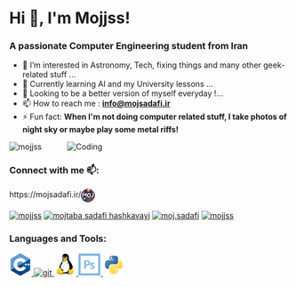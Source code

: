 <h1>Hi 👋, I'm Mojjss!</h1>
<h3>A passionate Computer Engineering student from Iran</h3>

- 👀 I’m interested in Astronomy, Tech, fixing things and many other geek-related stuff ...
- 🌱 Currently learning AI and my University lessons ...
- 💞️ Looking to be a better version of myself everyday !...
- 📫 How to reach me : **info@mojsadafi.ir**
- ⚡ Fun fact: **When I'm not doing computer related stuff, I take photos of night sky or maybe play some metal riffs!**
<img align="right" alt="Coding" width="400" src="https://user-images.githubusercontent.com/62790976/211205524-5f538fe4-678b-4fe7-8d7e-94e4f0a2cba4.gif">
<p align="left"> <img src="https://komarev.com/ghpvc/?username=mojjss&style=for-the-badge&color=blue&label=Profile%20views" alt="mojjss" /> </p>


<h3 align="left">Connect with me 📫:</h3>
https://mojsadafi.ir/<a href="https://moj.sadafi.ir" target="blank"><img align="center" src="https://raw.githubusercontent.com/mojjss/My-first-public-repository/main/_7c290245-7a2e-4b86-bd23-2133f0741a3322%20copy%202.png" alt="the_mojjss" height="25" width="25" /></a> </br>





<a href="https://t.me/mojjss" target="blank"><img align="center" src="https://seeklogo.com/images/T/telegram-logo-AD3D08A014-seeklogo.com.png" alt="mojjss" height="25" width="25" /></a>
<a href="https://www.linkedin.com/in/mojtaba-sadafi-hashkavayi-772161188" target="blank"><img align="center" src="https://raw.githubusercontent.com/rahuldkjain/github-profile-readme-generator/master/src/images/icons/Social/linked-in-alt.svg" alt="mojtaba sadafi hashkavayi" height="25" width="25" /></a>
<a href="https://instagram.com/moj.sadafi" target="blank"><img align="center" src="https://raw.githubusercontent.com/rahuldkjain/github-profile-readme-generator/master/src/images/icons/Social/instagram.svg" alt="moj.sadafi" height="25" width="25" /></a>
<a href="https://www.youtube.com/channel/UCAo6-TSu7BjE7hbuzoFZW0w" target="blank"><img align="center" src="https://raw.githubusercontent.com/rahuldkjain/github-profile-readme-generator/master/src/images/icons/Social/youtube.svg" alt="mojjss" height="25" width="25" /></a>

</p>


<p align="left">


<h3 align="left">Languages and Tools:</h3>
<p align="left"> <a href="https://www.w3schools.com/cpp/" target="_blank" rel="noreferrer"> <img src="https://raw.githubusercontent.com/devicons/devicon/master/icons/cplusplus/cplusplus-original.svg" alt="cplusplus" width="40" height="40"/> </a> <a href="https://git-scm.com/" target="_blank" rel="noreferrer"> <img src="https://www.vectorlogo.zone/logos/git-scm/git-scm-icon.svg" alt="git" width="40" height="40"/> </a> <a href="https://www.linux.org/" target="_blank" rel="noreferrer"> <img src="https://raw.githubusercontent.com/devicons/devicon/master/icons/linux/linux-original.svg" alt="linux" width="40" height="40"/> </a> <a href="https://www.photoshop.com/en" target="_blank" rel="noreferrer"> <img src="https://raw.githubusercontent.com/devicons/devicon/master/icons/photoshop/photoshop-line.svg" alt="photoshop" width="40" height="40"/> </a> <a href="https://www.python.org" target="_blank" rel="noreferrer"> <img src="https://raw.githubusercontent.com/devicons/devicon/master/icons/python/python-original.svg" alt="python" width="40" height="40"/> </a> </p>

<!---
mojjss/mojjss is a ✨ special ✨ repository because its `README.md` (this file) appears on your GitHub profile.
You can click the Preview link to take a look at your changes.
mm

--->

